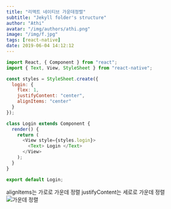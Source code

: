 ```yaml
---
title: "리액트 네이티브 가운데정렬"
subtitle: "Jekyll folder's structure"
author: "Athi"
avatar: "/img/authors/athi.png"
image: "/img/f.jpg"
tags: [react-native]
date: 2019-06-04 14:12:12
---
```


```javascript
import React, { Component } from "react";
import { Text, View, StyleSheet } from "react-native";

const styles = StyleSheet.create({
  login: {
    flex: 1,
    justifyContent: "center",
    alignItems: "center"
  }
});

class Login extends Component {
  render() {
    return (
      <View style={styles.login}>
        <Text> Login </Text>
      </View>
    );
  }
}

export default Login;
```

alignItems는 가로로 가운데 정렬
justifyContent는 세로로 가운데 정렬
![가운데 정렬](https://i.imgur.com/n4DVf3q.png)
